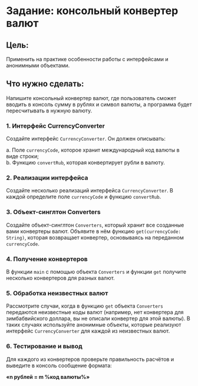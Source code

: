 # Задание: консольный конвертер валют

## Цель:

Применить на практике особенности работы с интерфейсами и анонимными объектами.

## Что нужно сделать:

Напишите консольный конвертер валют, где пользователь сможет вводить в консоль сумму в рублях и символ валюты, а программа будет пересчитывать в нужную валюту.

### 1. Интерфейс CurrencyConverter

Создайте интерфейс `CurrencyConverter`. Он должен описывать:

a. Поле `currencyCode`, которое хранит международный код валюты в виде строки;  
b. Функцию `convertRub`, которая конвертирует рубли в валюту.

### 2. Реализации интерфейса

Создайте несколько реализаций интерфейса `CurrencyConverter`. В каждой определите поле `currencyCode` и функцию `convertRub`.

### 3. Объект-синглтон Converters

Создайте объект-синглтон `Converters`, который хранит все созданные вами конвертеры валют. Объявите в нём функцию `get(currencyCode: String)`, которая возвращает конвертер, основываясь на переданном `currencyCode`.

### 4. Получение конвертеров

В функции `main` с помощью объекта `Converters` и функции `get` получите несколько конвертеров для разных валют.

### 5. Обработка неизвестных валют

Рассмотрите случаи, когда в функцию `get` объекта `Converters` передаются неизвестные коды валют (например, нет конвертера для зимбабвийского доллара, вы не описали конвертер для этой валюты). В таких случаях используйте анонимные объекты, которые реализуют интерфейс `CurrencyConverter` для каждой из неизвестных валют.

### 6. Тестирование и вывод

Для каждого из конвертеров проверьте правильность расчётов и выведите в консоль сообщение формата:

**«n рублей = m %код валюты%»**
